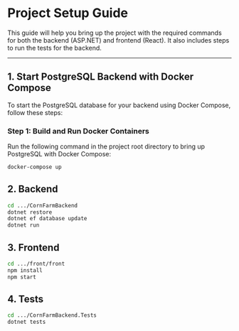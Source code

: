 # Project Setup Guide

This guide will help you bring up the project with the required commands for both the backend (ASP.NET) and frontend (React). It also includes steps to run the tests for the backend.

---

## 1. **Start PostgreSQL Backend with Docker Compose**

To start the PostgreSQL database for your backend using Docker Compose, follow these steps:

### **Step 1: Build and Run Docker Containers**
Run the following command in the project root directory to bring up PostgreSQL with Docker Compose:

```bash
docker-compose up
```


## 2. **Backend**

```bash
cd .../CornFarmBackend
dotnet restore
dotnet ef database update
dotnet run
```

## 3. **Frontend**

```bash
cd .../front/front
npm install
npm start
```


## 4. **Tests**

```bash
cd .../CornFarmBackend.Tests
dotnet tests
```
